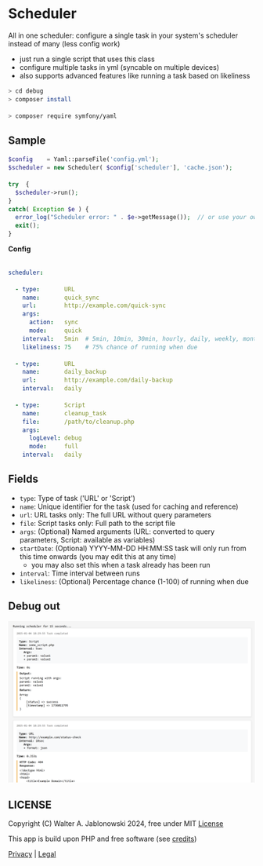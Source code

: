# Scheduler

All in one scheduler: configure a single task in your system's scheduler instead of many (less config work)

- just run a single script that uses this class
- configure multiple tasks in yml (syncable on multiple devices)
- also supports advanced features like running a task based on likeliness

```bash
> cd debug
> composer install

> composer require symfony/yaml
```

## Sample

```php
$config    = Yaml::parseFile('config.yml');
$scheduler = new Scheduler( $config['scheduler'], 'cache.json');

try  {
  $scheduler->run();
}
catch( Exception $e ) {
  error_log("Scheduler error: " . $e->getMessage());  // or use your own logging
  exit();
}
```

**Config**

```yaml

scheduler:

  - type:       URL
    name:       quick_sync
    url:        http://example.com/quick-sync
    args:       
      action:   sync
      mode:     quick
    interval:   5min  # 5min, 10min, 30min, hourly, daily, weekly, monthly (5sec, 10sec used for debugging)
    likeliness: 75    # 75% chance of running when due

  - type:       URL
    name:       daily_backup
    url:        http://example.com/daily-backup
    interval:   daily

  - type:       Script
    name:       cleanup_task
    file:       /path/to/cleanup.php
    args:     
      logLevel: debug
      mode:     full
    interval:   daily
```

## Fields

- `type`:       Type of task ('URL' or 'Script')
- `name`:       Unique identifier for the task (used for caching and reference)
- `url`:        URL tasks only: The full URL without query parameters
- `file`:       Script tasks only: Full path to the script file
- `args`:       (Optional) Named arguments (URL: converted to query parameters, Script: available as variables)
- `startDate`:  (Optional) YYYY-MM-DD HH:MM:SS task will only run from this time onwards (you may edit this at any time)
  - you may also set this when a task already has been run
- `interval`:   Time interval between runs
- `likeliness`: (Optional) Percentage chance (1-100) of running when due


## Debug out

![alt text](misc/img.png)


LICENSE
----------------------------------------------------------

Copyright (C) Walter A. Jablonowski 2024, free under MIT [License](LICENSE)

This app is build upon PHP and free software (see [credits](credits.md))

[Privacy](https://walter-a-jablonowski.github.io/privacy.html) | [Legal](https://walter-a-jablonowski.github.io/imprint.html)
